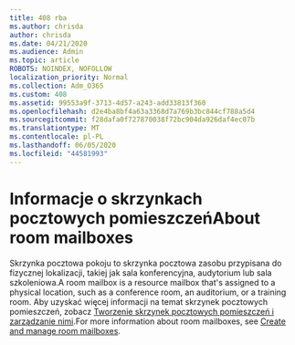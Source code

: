 ```yaml
---
title: 408 rba
ms.author: chrisda
author: chrisda
ms.date: 04/21/2020
ms.audience: Admin
ms.topic: article
ROBOTS: NOINDEX, NOFOLLOW
localization_priority: Normal
ms.collection: Adm_O365
ms.custom: 408
ms.assetid: 99553a9f-3713-4d57-a243-add33813f360
ms.openlocfilehash: d2e4ba8bf4a63a3368d7a769b3bc844cf788a5d4
ms.sourcegitcommit: f28dafa0f727870038f72bc904da926daf4ec07b
ms.translationtype: MT
ms.contentlocale: pl-PL
ms.lasthandoff: 06/05/2020
ms.locfileid: "44581993"
---
```

# <a name="about-room-mailboxes"></a><span data-ttu-id="c5514-102">Informacje o skrzynkach pocztowych pomieszczeń</span><span class="sxs-lookup"><span data-stu-id="c5514-102">About room mailboxes</span></span>

<span data-ttu-id="c5514-103">Skrzynka pocztowa pokoju to skrzynka pocztowa zasobu przypisana do fizycznej lokalizacji, takiej jak sala konferencyjna, audytorium lub sala szkoleniowa.</span><span class="sxs-lookup"><span data-stu-id="c5514-103">A room mailbox is a resource mailbox that's assigned to a physical location, such as a conference room, an auditorium, or a training room.</span></span> <span data-ttu-id="c5514-104">Aby uzyskać więcej informacji na temat skrzynek pocztowych pomieszczeń, zobacz [Tworzenie skrzynek pocztowych pomieszczeń i zarządzanie nimi](https://go.microsoft.com/fwlink/p/?linkid=717533).</span><span class="sxs-lookup"><span data-stu-id="c5514-104">For more information about room mailboxes, see [Create and manage room mailboxes](https://go.microsoft.com/fwlink/p/?linkid=717533).</span></span>
